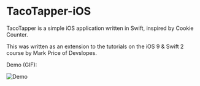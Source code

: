 # TacoTapper-iOS

TacoTapper is a simple iOS application written in Swift, inspired by Cookie Counter. 

This was written as an extension to the tutorials on the iOS 9 & Swift 2 course by Mark Price of Devslopes.

Demo (GIF): 

![Demo](http://faresalaboud.me/TacoTapper.gif)
